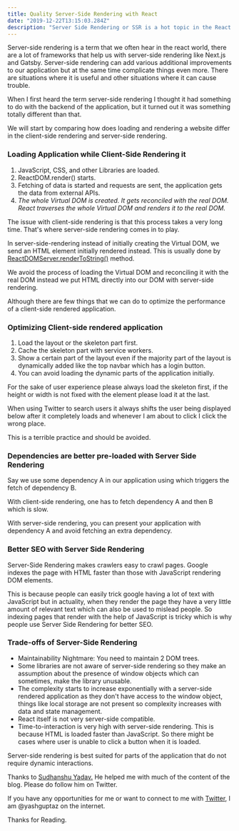 ```yaml
---
title: Quality Server-Side Rendering with React 
date: "2019-12-22T13:15:03.284Z"
description: "Server Side Rendering or SSR is a hot topic in the React community, learn about how does SSR actually works."
---
```


Server-side rendering is a term that we often hear in the react world, there are a lot of frameworks that help us with server-side rendering like Next.js and Gatsby. Server-side rendering can add various additional improvements to our application but at the same time complicate things even more. There are situations where it is useful and other situations where it can cause trouble.

When I first heard the term server-side rendering I thought it had something to do with the backend of the application, but it turned out it was something totally different than that.

We will start by comparing how does loading and rendering a website differ in the client-side rendering and server-side rendering.

### Loading Application while Client-Side Rendering it
1. JavaScript, CSS, and other Libraries are loaded.
2. ReactDOM.render() starts.
3. Fetching of data is started and requests are sent, the application gets the data from external APIs.
4. *The whole Virtual DOM is created. It gets reconciled with the real DOM. React traverses the whole Virtual DOM and renders it to the real DOM.*

The issue with client-side rendering is that this process takes a very long time. That's where server-side rendering comes in to play.

In server-side-rendering instead of initially creating the Virtual DOM, we send an HTML element initially rendered instead. This is  usually done by [ReactDOMServer.renderToString()](https://reactjs.org/docs/react-dom-server.html#rendertostring) method.

We avoid the process of loading the Virtual DOM and reconciling it with the real DOM instead we put HTML directly into our DOM with server-side rendering.

Although there are few things that we can do to optimize the performance of a client-side rendered application.

### Optimizing Client-side rendered application
1. Load the layout or the skeleton part first.
2. Cache the skeleton part with service workers.
3. Show a certain part of the layout even if the majority part of the layout is dynamically added like the top navbar which has a login button.
4. You can avoid loading the dynamic parts of the application initially.

For the sake of user experience please always load the skeleton first, if the height or width is not fixed with the element please load it at the last.

When using Twitter to search users it always shifts the user being displayed below after it completely loads and whenever I am about to click I click the wrong place.

This is a terrible practice and should be avoided.

### Dependencies are better pre-loaded with Server Side Rendering
Say we use some dependency A in our application using which triggers the fetch of dependency B.

With client-side rendering, one has to fetch dependency A and then B which is slow.

With server-side rendering, you can present your application with dependency A and avoid fetching an extra dependency.

### Better SEO with Server Side Rendering
Server-Side Rendering makes crawlers easy to crawl pages. Google indexes the page with HTML faster than those with JavaScript rendering DOM elements. 

This is because people can easily trick google having a lot of text with JavaScript but in actuality, when they render the page they have a very little amount of relevant text which can also be used to mislead people. So indexing pages that render with the help of JavaScript is tricky which is why people use Server Side Rendering for better SEO.

### Trade-offs of Server-Side Rendering
- Maintainability Nightmare: You need to maintain 2 DOM trees.
- Some libraries are not aware of server-side rendering so they make an assumption about the presence of window objects which can sometimes, make the library unusable.
- The complexity starts to increase exponentially with a server-side rendered application as they don't have access to the window object, things like local storage are not present so complexity increases with data and state management.
- React itself is not very server-side compatible.
- Time-to-interaction is very high with server-side rendering. This is because HTML is loaded faster than JavaScript. So there might be cases where user is unable to click a button when it is loaded.

Server-side rendering is best suited for parts of the application that do not require dynamic interactions.

Thanks to [Sudhanshu Yadav.](https://twitter.com/_syadav) He helped me with much of the content of the blog. Please do follow him on Twitter.

If you have any opportunities for me or want to connect to me with [Twitter,](https://twitter.com/yashguptaz) I am @yashguptaz on the internet.

Thanks for Reading.